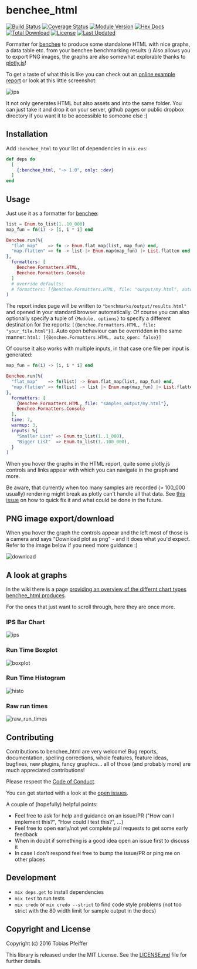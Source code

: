 # benchee_html

[![Build Status](https://travis-ci.org/bencheeorg/benchee_html.svg?branch=master)](https://travis-ci.org/bencheeorg/benchee_html)
[![Coverage Status](https://coveralls.io/repos/github/bencheeorg/benchee_html/badge.svg?branch=master)](https://coveralls.io/github/bencheeorg/benchee_html?branch=master)
[![Module Version](https://img.shields.io/hexpm/v/benchee_html.svg)](https://hex.pm/packages/benchee_html)
[![Hex Docs](https://img.shields.io/badge/hex-docs-lightgreen.svg)](https://hexdocs.pm/benchee_html/)
[![Total Download](https://img.shields.io/hexpm/dt/benchee_html.svg)](https://hex.pm/packages/benchee_html)
[![License](https://img.shields.io/hexpm/l/benchee_html.svg)](https://github.com/bencheeorg/benchee_html/blob/master/LICENSE)
[![Last Updated](https://img.shields.io/github/last-commit/bencheeorg/benchee_html.svg)](https://github.com/bencheeorg/benchee_html/commits/master)


Formatter for [benchee](https://github.com/PragTob/benchee) to produce some standalone HTML with nice graphs, a data table etc. from your benchee benchmarking results :) Also allows you to export PNG images, the graphs are also somewhat explorable thanks to [plotly.js](https://plot.ly/javascript/)!

To get a taste of what this is like you can check out an [online example report](http://www.pragtob.info/benchee/README/results_comparison.html) or look at this little screenshot:

![ips](http://www.pragtob.info/benchee/images/report.png)

It not only generates HTML but also assets and into the same folder. You can just take it and drop it on your server, github pages or public dropbox directory if you want it to be accessible to someone else :)

## Installation

Add `:benchee_html` to your list of dependencies in `mix.exs`:

```elixir
def deps do
  [
    {:benchee_html, "~> 1.0", only: :dev}
  ]
end
```

## Usage

Just use it as a formatter for [benchee](https://github.com/PragTob/benchee):

```elixir
list = Enum.to_list(1..10_000)
map_fun = fn(i) -> [i, i * i] end

Benchee.run(%{
  "flat_map"    => fn -> Enum.flat_map(list, map_fun) end,
  "map.flatten" => fn -> list |> Enum.map(map_fun) |> List.flatten end
},
  formatters: [
    Benchee.Formatters.HTML,
    Benchee.Formatters.Console
  ]
  # override defaults:
  # formatters: [{Benchee.Formatters.HTML, file: "output/my.html", auto_open: false}]
)
```

The report index page will be written to `"benchmarks/output/results.html"` and opened in your standard browser automatically. Of course you can also optionally specify a tuple of `{Module, options}` to specify a different destination for the reports: `[{Benchee.Formatters.HTML, file: "your_file.html"}]`. Auto open behaviour can be overridden in the same manner: `html: [{Benchee.Formatters.HTML, auto_open: false}]`

Of course it also works with multiple inputs, in that case one file per input is generated:

```elixir
map_fun = fn(i) -> [i, i * i] end

Benchee.run(%{
  "flat_map"    => fn(list) -> Enum.flat_map(list, map_fun) end,
  "map.flatten" => fn(list) -> list |> Enum.map(map_fun) |> List.flatten end
},
  formatters: [
    {Benchee.Formatters.HTML, file: "samples_output/my.html"},
    Benchee.Formatters.Console
  ],
  time: 7,
  warmup: 3,
  inputs: %{
    "Smaller List" => Enum.to_list(1..1_000),
    "Bigger List"  => Enum.to_list(1..100_000),
  }
)

```

When you hover the graphs in the HTML report, quite some plotly.js controls and links appear with which you can navigate in the graph and more.

Be aware, that currently when too many samples are recorded (> 100_000 usually) rendering might break as plotly can't handle all that data. See [this issue](https://github.com/PragTob/benchee_html/issues/3) on how to quick fix it and what could be done in the future.

## PNG image export/download

When you hover the graph the controls appear and the left most of those is a camera and says "Download plot as png" - and it does what you'd expect. Refer to the image below if you need more guidance :)

![download](http://www.pragtob.info/benchee/images/download.png)


## A look at graphs

In the wiki there is a page [providing an overview of the differnt chart types benchee_html produces](https://github.com/PragTob/benchee_html/wiki/Chart-Types).

For the ones that just want to scroll through, here they are once more.

### IPS Bar Chart

![ips](http://www.pragtob.info/benchee/images/ips.png)

### Run Time Boxplot

![boxplot](http://www.pragtob.info/benchee/images/boxplot.png)

### Run Time Histogram

![histo](http://www.pragtob.info/benchee/images/histogram.png)


### Raw run times

![raw_run_times](http://www.pragtob.info/benchee/images/raw_run_times.png)

## Contributing

Contributions to benchee_html are very welcome! Bug reports, documentation, spelling corrections, whole features, feature ideas, bugfixes, new plugins, fancy graphics... all of those (and probably more) are much appreciated contributions!

Please respect the [Code of Conduct](//github.com/PragTob/benchee_html/blob/master/CODE_OF_CONDUCT.md).

You can get started with a look at the [open issues](https://github.com/PragTob/benchee_html/issues).

A couple of (hopefully) helpful points:

* Feel free to ask for help and guidance on an issue/PR ("How can I implement this?", "How could I test this?", ...)
* Feel free to open early/not yet complete pull requests to get some early feedback
* When in doubt if something is a good idea open an issue first to discuss it
* In case I don't respond feel free to bump the issue/PR or ping me on other places

## Development

* `mix deps.get` to install dependencies
* `mix test` to run tests
* `mix credo` or `mix credo --strict` to find code style problems (not too strict with the 80 width limit for sample output in the docs)

## Copyright and License

Copyright (c) 2016 Tobias Pfeiffer

This library is released under the MIT License. See the [LICENSE.md](./LICENSE.md) file
for further details.
